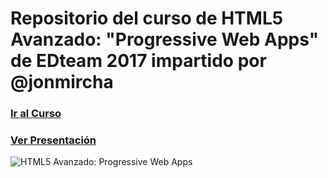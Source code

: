 # Repositorio del curso de HTML5 Avanzado: "Progressive Web Apps" de EDteam 2017 impartido por @jonmircha

### [Ir al Curso](https://ed.team/cursos/pwa)

### [Ver Presentación](http://jonmircha.github.io/edhtml5-pwa2017)

![HTML5 Avanzado: Progressive Web Apps](https://ed.team/sites/default/files/styles/large/public/courses/images/pwa-poster.png?itok=xRdXrJjI)